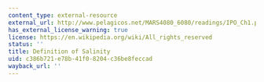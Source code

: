 ```yaml
---
content_type: external-resource
external_url: http://www.pelagicos.net/MARS4080_6080/readings/IPO_Ch1.pdf
has_external_license_warning: true
license: https://en.wikipedia.org/wiki/All_rights_reserved
status: ''
title: Definition of Salinity
uid: c386b721-e78b-41f0-8204-c36be8feccad
wayback_url: ''
---
```

